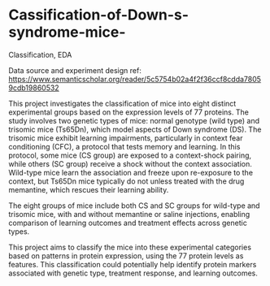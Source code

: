 # Cassification-of-Down-s-syndrome-mice-
Classification, EDA

Data source and experiment design ref: https://www.semanticscholar.org/reader/5c5754b02a4f2f36ccf8cdda78059cdb19860532

This project investigates the classification of mice into eight distinct experimental groups based on the expression levels of 77 proteins. The study involves two genetic types of mice: normal genotype (wild type) and trisomic mice (Ts65Dn), which model aspects of Down syndrome (DS). The trisomic mice exhibit learning impairments, particularly in context fear conditioning (CFC), a protocol that tests memory and learning. In this protocol, some mice (CS group) are exposed to a context-shock pairing, while others (SC group) receive a shock without the context association. Wild-type mice learn the association and freeze upon re-exposure to the context, but Ts65Dn mice typically do not unless treated with the drug memantine, which rescues their learning ability.

The eight groups of mice include both CS and SC groups for wild-type and trisomic mice, with and without memantine or saline injections, enabling comparison of learning outcomes and treatment effects across genetic types.

This project aims to classify the mice into these experimental categories based on patterns in protein expression, using the 77 protein levels as features. This classification could potentially help identify protein markers associated with genetic type, treatment response, and learning outcomes.

